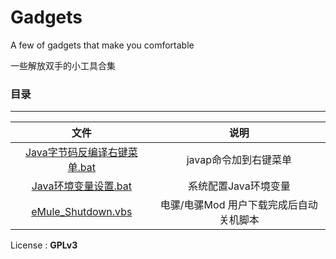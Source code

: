 # Gadgets
A few of gadgets that make you comfortable

一些解放双手的小工具合集


### 目录
---

文件 | 说明
:----: | :----:
[Java字节码反编译右键菜单.bat](/Windows/Java字节码反编译右键菜单.bat) | javap命令加到右键菜单
[Java环境变量设置.bat](/Windows/Java环境变量设置.bat) | 系统配置Java环境变量
[eMule_Shutdown.vbs](/Windows/eMule_Shutdown.vbs) | 电骡/电骡Mod 用户下载完成后自动关机脚本


License : **GPLv3**

